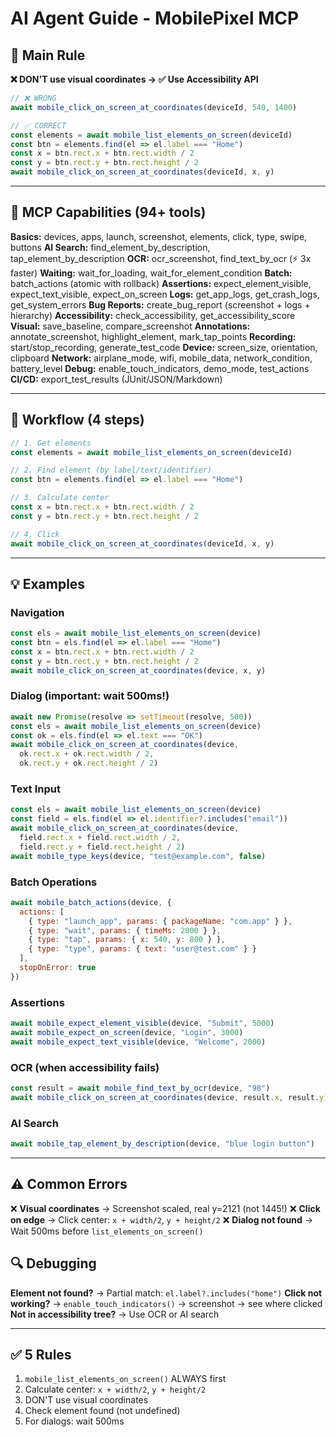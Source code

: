 # AI Agent Guide - MobilePixel MCP

## 🎯 Main Rule

**❌ DON'T use visual coordinates → ✅ Use Accessibility API**

```javascript
// ❌ WRONG
await mobile_click_on_screen_at_coordinates(deviceId, 540, 1400)

// ✅ CORRECT
const elements = await mobile_list_elements_on_screen(deviceId)
const btn = elements.find(el => el.label === "Home")
const x = btn.rect.x + btn.rect.width / 2
const y = btn.rect.y + btn.rect.height / 2
await mobile_click_on_screen_at_coordinates(deviceId, x, y)
```

---

## 📱 MCP Capabilities (94+ tools)

**Basics:** devices, apps, launch, screenshot, elements, click, type, swipe, buttons
**AI Search:** find_element_by_description, tap_element_by_description
**OCR:** ocr_screenshot, find_text_by_ocr (⚡ 3x faster)
**Waiting:** wait_for_loading, wait_for_element_condition
**Batch:** batch_actions (atomic with rollback)
**Assertions:** expect_element_visible, expect_text_visible, expect_on_screen
**Logs:** get_app_logs, get_crash_logs, get_system_errors
**Bug Reports:** create_bug_report (screenshot + logs + hierarchy)
**Accessibility:** check_accessibility, get_accessibility_score
**Visual:** save_baseline, compare_screenshot
**Annotations:** annotate_screenshot, highlight_element, mark_tap_points
**Recording:** start/stop_recording, generate_test_code
**Device:** screen_size, orientation, clipboard
**Network:** airplane_mode, wifi, mobile_data, network_condition, battery_level
**Debug:** enable_touch_indicators, demo_mode, test_actions
**CI/CD:** export_test_results (JUnit/JSON/Markdown)

---

## 🚀 Workflow (4 steps)

```javascript
// 1. Get elements
const elements = await mobile_list_elements_on_screen(deviceId)

// 2. Find element (by label/text/identifier)
const btn = elements.find(el => el.label === "Home")

// 3. Calculate center
const x = btn.rect.x + btn.rect.width / 2
const y = btn.rect.y + btn.rect.height / 2

// 4. Click
await mobile_click_on_screen_at_coordinates(deviceId, x, y)
```

---

## 💡 Examples

### Navigation
```javascript
const els = await mobile_list_elements_on_screen(device)
const btn = els.find(el => el.label === "Home")
const x = btn.rect.x + btn.rect.width / 2
const y = btn.rect.y + btn.rect.height / 2
await mobile_click_on_screen_at_coordinates(device, x, y)
```

### Dialog (important: wait 500ms!)
```javascript
await new Promise(resolve => setTimeout(resolve, 500))
const els = await mobile_list_elements_on_screen(device)
const ok = els.find(el => el.text === "OK")
await mobile_click_on_screen_at_coordinates(device, 
  ok.rect.x + ok.rect.width / 2, 
  ok.rect.y + ok.rect.height / 2)
```

### Text Input
```javascript
const els = await mobile_list_elements_on_screen(device)
const field = els.find(el => el.identifier?.includes("email"))
await mobile_click_on_screen_at_coordinates(device, 
  field.rect.x + field.rect.width / 2, 
  field.rect.y + field.rect.height / 2)
await mobile_type_keys(device, "test@example.com", false)
```

### Batch Operations
```javascript
await mobile_batch_actions(device, {
  actions: [
    { type: "launch_app", params: { packageName: "com.app" } },
    { type: "wait", params: { timeMs: 2000 } },
    { type: "tap", params: { x: 540, y: 800 } },
    { type: "type", params: { text: "user@test.com" } }
  ],
  stopOnError: true
})
```

### Assertions
```javascript
await mobile_expect_element_visible(device, "Submit", 5000)
await mobile_expect_on_screen(device, "Login", 3000)
await mobile_expect_text_visible(device, "Welcome", 2000)
```

### OCR (when accessibility fails)
```javascript
const result = await mobile_find_text_by_ocr(device, "98")
await mobile_click_on_screen_at_coordinates(device, result.x, result.y)
```

### AI Search
```javascript
await mobile_tap_element_by_description(device, "blue login button")
```

---

## ⚠️ Common Errors

❌ **Visual coordinates** → Screenshot scaled, real y=2121 (not 1445!)
❌ **Click on edge** → Click center: `x + width/2`, `y + height/2`
❌ **Dialog not found** → Wait 500ms before `list_elements_on_screen()`

## 🔍 Debugging

**Element not found?** → Partial match: `el.label?.includes("home")`
**Click not working?** → `enable_touch_indicators()` → screenshot → see where clicked
**Not in accessibility tree?** → Use OCR or AI search

---

## ✅ 5 Rules

1. `mobile_list_elements_on_screen()` ALWAYS first
2. Calculate center: `x + width/2`, `y + height/2`
3. DON'T use visual coordinates
4. Check element found (not undefined)
5. For dialogs: wait 500ms

